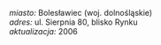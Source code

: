*miasto:*  Bolesławiec (woj. dolnośląskie)   <br/>
*adres:*  ul. Sierpnia 80, blisko Rynku   <br/>
*aktualizacja:*  2006   <br/>

